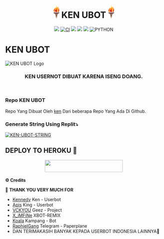 <h1 align="center"><img src="./resources/extras/kenn.gif" width="20px">    KEN UBOT    <img src="./resources/extras/kenn.gif" width="20px"></h1>

<p align="center">
    <a href="https://github.com/KennedyProject/KEN-UBOT/commits/KEN-UBOT"><img src="https://img.shields.io/github/last-commit/KennedyProject/KEN-UBOT?color=ff0000&logo=github&logoColor=ffffff&style=for-the-badge" /></a>
    <a href="https://github.com/KennedyProject/KEN-UBOT/actions/workflows/main.yml"><img src="https://img.shields.io/github/workflow/status/KennedyProject/KEN-UBOT/CI/KEN-UBOT?style=for-the-badge&logo=github-actions&logoColor=green" alt="CI" /></a>
    <a href="https://travis-ci.com/KennedyProject/KEN-UBOT.svg?branch=KEN-UBOT" /></a>
    <a href="https://github.com/KennedyProject/KEN-UBOT/issues"> <img src="https://img.shields.io/github/issues/KennedyProject/KEN-UBOT?color=blue&logo=github&style=for-the-badge" /></a>
    <a href="https://github.com/KennedyProject/KEN-UBOT"> <img src="https://img.shields.io/github/repo-size/KennedyProject/KEN-UBOT?logo=github&style=for-the-badge" /></a>
    <a href="https://pypi.org/project/Telethon/"><img src="https://img.shields.io/pypi/v/telethon?color=important&label=telethon&logo=python&logoColor=brightgreen&style=for-the-badge" /></a>
    <img alt="PYTHON" src="https://img.shields.io/badge/PYTHON-v3.9.6-purple?style=for-the-badge&logo=appveyor"/>
    </p>
    

# KEN UBOT
![KEN UBOT Logo](https://telegra.ph/file/a0a9367c72cd7755c6eaa.jpg)

<h3 align="center">KEN USERNOT DIBUAT KARENA ISENG DOANG.</h3>
<p align="center">&nbsp;</p>

### Repo KEN UBOT
Repo Yang Dibuat Oleh [ken](https://t.me/xgothboi) Dari beberapa Repo Yang Ada Di Github. 


### Generate String Using Replit⤵️

[![KEN-UBOT-STRING](https://replit.com/badge/github/@KennedyProject/KEN-UBOT)](https://replit.com/@KennedyProject/KEN-UBOT-STRING)


## DEPLOY TO HEROKU 🔧
<p align="center"><a href="https://heroku.com/deploy?template=https://github.com/KennedyProject/KEN-UBOT/tree/KEN-UBOT"> <img src="https://img.shields.io/badge/Deploy%20To%20Heroku-yellow?style=flat&logo=heroku" width="250" height="38.60" /></a></p>


  <b>© Credits</b></summary>


 🔧 **THANK YOU VERY MUCH FOR**
*   [Kennedy](https://github.com/KennedyProject/KEN-UBOT)    Ken - Userbot
*   [Apis](https://github.com/apisuserbot/King-Userbot)     King - Userbot
*   [VCKYOU](https://github.com/Vckyou/Geez-Project)    Geez - Project 
*   [X_iMFiNe](https://github.com/ximfine/xBot-Remix)    XBOT-REMIX
*   [Koala](https://github.com/ManusiaRakitan/Kampang-Bot)    Kampang - Bot
*   [RaphielGang](https://github.com/RaphielGang)    Telegram - Paperplane
*   DAN TERIMAKASIH BANYAK KEPADA USERBOT INDONESIA LAINNYA🙏
